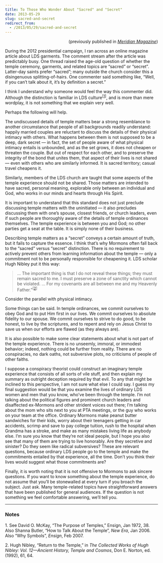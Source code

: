 ```yaml
---
title: To Those Who Wonder About "Sacred" and "Secret"
date: 2013-05-29
slug: sacred-and-secret
redirect_from:
  - /2013/05/29/sacred-and-secret
---
```


<p style="text-align:right;">(previously published in <a href="http://www.ldsmag.com/article/1/12755"><em>Meridian Magazine</em></a>)</p>
During the 2012 presidential campaign, I ran across an online magazine article about LDS garments. The comment stream after the article was predictably busy. One thread raised the age-old question of whether the temple ceremony, garments, and related topics are “sacred” or “secret”. Latter-day saints prefer “sacred”; many outside the church consider this a disingenuous splitting-of-hairs. One commenter said something like, “Well, if you can’t talk about it, it’s by definition a secret.”

I think I understand why someone would feel the way this commenter did. Although the distinction is familiar in LDS culture<sup>[<a href="#1">1</a>]</sup>, and is more than mere wordplay, it is not something that we explain very well.

Perhaps the following will help.

The undiscussed details of temple matters bear a strong resemblance to another circumstance that people of all backgrounds readily understand: happily married couples are reluctant to discuss the details of their physical intimacy with others. What happens between them is not supposed to be a deep, dark secret &mdash; in fact, the set of people aware of what physical intimacy entails is unbounded, and as the set grows, it does not cheapen or threaten the couple. But out of respect for each other, and to preserve the integrity of the bond that unites them, that aspect of their lives is not shared &mdash; even with others who are similarly informed. It is sacred territory; casual travel cheapens it.

Similarly, members of the LDS church are taught that some aspects of the temple experience should not be shared. Those matters are intended to have sacred, personal meaning, explorable only between an individual and God, who works in our minds and hearts through His Spirit.

It is important to understand that this standard does not just preclude discussing temple matters with the uninitiated &mdash; it also precludes discussing them with one’s spouse, closest friends, or church leaders, even if such people are thoroughly aware of the details of temple ordinances themselves. The temple experience is between you and God; no other parties get a seat at the table. It is simply none of their business.

Describing temple matters as a “secret” conveys a certain amount of truth, but it fails to capture the essence. I think that’s why Mormons often fall back to the “sacred” versus “secret” distinction. There is no requirement to actively prevent others from learning information about the temple &mdash; only a commitment not to be personally responsible for cheapening it. LDS scholar Hugh Nibley put it this way:

> … The important thing is that I do not reveal these things; they must remain sacred to me. I must preserve a zone of sanctity which cannot be violated. … For my covenants are all between me and my Heavenly Father.”<sup>[<a href="#2">2</a>]</sup>

Consider the parallel with physical intimacy.

Some things can be said. In temple ordinances, we commit ourselves to obey God and to put Him first in our lives. We commit ourselves to absolute fidelity to our spouse. We commit ourselves to strive to do good, to be honest, to live by the scriptures, and to repent and rely on Jesus Christ to save us when our efforts are flawed (as they always are).

It is also possible to make some clear statements about what is not part of the temple experience. There is no unseemly, immoral, or immodest behavior; indeed, nothing could be further from reality. There are no conspiracies, no dark oaths, not subversive plots, no criticisms of people of other faiths.

I suppose a conspiracy theorist could construct an imaginary temple experience that consists of all sorts of vile stuff, and then explain my summary as outright deception required by that evil. To any that might be inclined to this perspective, I am not sure what else I could say. I guess my final suggestion would be that you examine the lives of ordinary LDS women and men that you know, who’ve been through the temple. I’m not talking about the political figures and prominent church leaders and disaffected ex-Mormons and other strident voices out there; I’m talking about the mom who sits next to you at PTA meetings, or the guy who works on your team at the office. Ordinary Mormons make peanut butter sandwiches for their kids, worry about their teenagers getting in car accidents, scrimp and save to pay college tuition, rush to the hospital when Grandma has a stroke, and make as many mistakes living life as anybody else. I’m sure you know that they’re not ideal people, but I hope you also see that many of them are trying to live honorably. Are they secretive and sinister? Do they seem like radical subversives? These are relevant questions, because ordinary LDS people go to the temple and make the commitments entailed by that experience, all the time. Don’t you think their lives would suggest what those commitments are?

Finally, it is worth noting that it is not offensive to Mormons to ask sincere questions. If you want to know something about the temple experience, do not assume that you’ll be stonewalled at every turn if you broach the subject. Just ask. Many temple-related topics have straightforward answers that have been published for general audiences. If the question is not something we feel comfortable answering, we’ll tell you.

<hr />

<h3>Notes</h3>
<a name="1"></a>1. See David O. McKay, “The Purpose of Temples,” Ensign, Jan 1972, 38. Also Shanna Butler, “How to Talk About the Temple”, <em>New Era</em>, Jan 2006. Also “Why Symbols”, <em>Ensign</em>, Feb 2007.

<a name="2"></a>2. Hugh Nibley, “Return to the Temple,” in <em>The Collected Works of Hugh Nibley: Vol. 12—Ancient History, Temple and Cosmos</em>, Don E. Norton, ed. (1992), 61, 64.